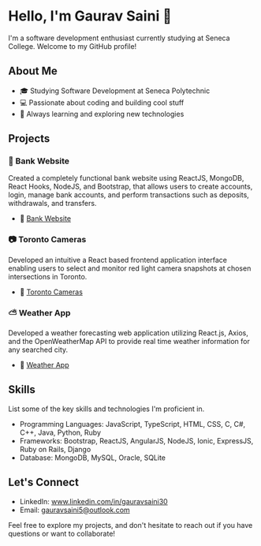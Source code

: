 # Hello, I'm Gaurav Saini 👋

I'm a software development enthusiast currently studying at Seneca College. Welcome to my GitHub profile!

## About Me

- 🎓 Studying Software Development at Seneca Polytechnic
- 💻 Passionate about coding and building cool stuff
- 🌱 Always learning and exploring new technologies

## Projects

### 🏦 Bank Website

Created a completely functional bank website using ReactJS, MongoDB, React Hooks, NodeJS, and Bootstrap, that allows users to create accounts, login, manage bank accounts, and perform transactions such as deposits, withdrawals, and transfers.

- 🚀 [Bank Website](https://github.com/Gaurav3023/BankWebsite)

### 📷 Toronto Cameras

Developed an intuitive a React based frontend application interface enabling users to select and monitor red light camera snapshots at chosen intersections in Toronto.

- 🚀 [Toronto Cameras](https://github.com/Gaurav3023/TorontoCameras)

### ⛅ Weather App

Developed a weather forecasting web application utilizing React.js, Axios, and the OpenWeatherMap API to provide real time weather information for any searched city.

- 🚀 [Weather App](https://github.com/Gaurav3023/WeatherApp)

## Skills

List some of the key skills and technologies I'm proficient in.

- Programming Languages: JavaScript, TypeScript, HTML, CSS, C, C#, C++, Java, Python, Ruby
- Frameworks: Bootstrap, ReactJS, AngularJS, NodeJS, Ionic, ExpressJS, Ruby on Rails, Django
- Database: MongoDB, MySQL, Oracle, SQLite

## Let's Connect

- LinkedIn: www.linkedin.com/in/gauravsaini30
- Email: gauravsaini5@outlook.com

Feel free to explore my projects, and don't hesitate to reach out if you have questions or want to collaborate!
